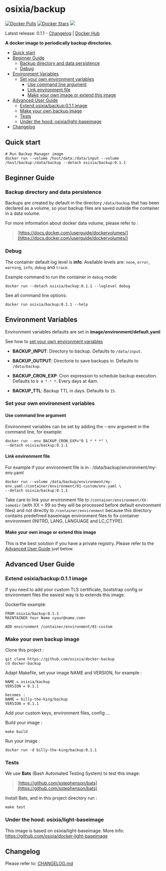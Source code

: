 # osixia/backup

[![Docker Pulls](https://img.shields.io/docker/pulls/osixia/backup.svg)][hub]
[![Docker Stars](https://img.shields.io/docker/stars/osixia/backup.svg)][hub]
[![](https://images.microbadger.com/badges/image/osixia/backup.svg)](http://microbadger.com/images/osixia/backup "Get your own image badge on microbadger.com")

[hub]: https://hub.docker.com/r/osixia/backup/

Latest release: 0.1.1 - [Changelog](CHANGELOG.md) | [Docker Hub](https://hub.docker.com/r/osixia/backup/) 

**A docker image to periodically backup directories.**

- [Quick start](#quick-start)
- [Beginner Guide](#beginner-guide)
	- [Backup directory and data persistence](#backup-directory-and-data-persistence)
	- [Debug](#debug)
- [Environment Variables](#environment-variables)
	- [Set your own environment variables](#set-your-own-environment-variables)
		- [Use command line argument](#use-command-line-argument)
		- [Link environment file](#link-environment-file)
		- [Make your own image or extend this image](#make-your-own-image-or-extend-this-image)
- [Advanced User Guide](#advanced-user-guide)
	- [Extend osixia/backup:0.1.1 image](#extend-osixiabackup011-image)
	- [Make your own backup image](#make-your-own-backup-image)
	- [Tests](#tests)
	- [Under the hood: osixia/light-baseimage](#under-the-hood-osixialight-baseimage)
- [Changelog](#changelog)

## Quick start

    # Run Backup Manager image
    docker run --volume /host/data:/data/input --volume /host/backup:/data/backup --detach osixia/backup:0.1.1

## Beginner Guide

### Backup directory and data persistence

Backups are created by default in the directory `/data/backup` that has been declared as a volume, so your backup files are saved outside the container in a data volume.

For more information about docker data volume, please refer to :

> [https://docs.docker.com/userguide/dockervolumes/](https://docs.docker.com/userguide/dockervolumes/)

### Debug

The container default log level is **info**.
Available levels are: `none`, `error`, `warning`, `info`, `debug` and `trace`.

Example command to run the container in `debug` mode:

	docker run --detach osixia/backup:0.1.1 --loglevel debug

See all command line options:

	docker run osixia/backup:0.1.1 --help

## Environment Variables

Environment variables defaults are set in **image/environment/default.yaml**

See how to [set your own environment variables](#set-your-own-environment-variables)


- **BACKUP_INPUT**: Directory to backup. Defaults to `/data/input`.


- **BACKUP_OUTPUT**: Directorie to save backups in. Defaults to `/data/backup`.


- **BACKUP_CRON_EXP**: Cron expression to schedule backup execution. Defaults to `0 4 * * *`. Every days at 4am.

- **BACKUP_TTL**: Backup TTL in days. Defaults to `15`.

### Set your own environment variables

#### Use command line argument
Environment variables can be set by adding the --env argument in the command line, for example:

	docker run --env BACKUP_CRON_EXP="0 1 * * *" \
	--detach osixia/backup:0.1.1

#### Link environment file

For example if your environment file is in :  /data/backup/environment/my-env.yaml

	docker run --volume /data/backup/environment/my-env.yaml:/container/environment/01-custom/env.yaml \
	--detach osixia/backup:0.1.1

Take care to link your environment file to `/container/environment/XX-somedir` (with XX < 99 so they will be processed before default environment files) and not  directly to `/container/environment` because this directory contains predefined baseimage environment files to fix container environment (INITRD, LANG, LANGUAGE and LC_CTYPE).

#### Make your own image or extend this image

This is the best solution if you have a private registry. Please refer to the [Advanced User Guide](#advanced-user-guide) just below.

## Advanced User Guide

### Extend osixia/backup:0.1.1 image

If you need to add your custom TLS certificate, bootstrap config or environment files the easiest way is to extends this image.

Dockerfile example:

    FROM osixia/backup:0.1.1
    MAINTAINER Your Name <your@name.com>

    ADD environment /container/environment/01-custom


### Make your own backup image

Clone this project :

	git clone https://github.com/osixia/docker-backup
	cd docker-backup

Adapt Makefile, set your image NAME and VERSION, for example :

	NAME = osixia/backup
	VERSION = 0.1.1

	becomes :
	NAME = billy-the-king/backup
	VERSION = 0.1.1

Add your custom keys, environment files, config ...

Build your image :

	make build

Run your image :

	docker run -d billy-the-king/backup:0.1.1

### Tests

We use **Bats** (Bash Automated Testing System) to test this image:

> [https://github.com/sstephenson/bats](https://github.com/sstephenson/bats)

Install Bats, and in this project directory run :

	make test

### Under the hood: osixia/light-baseimage

This image is based on osixia/light-baseimage.
More info: https://github.com/osixia/docker-light-baseimage

## Changelog

Please refer to: [CHANGELOG.md](CHANGELOG.md)
